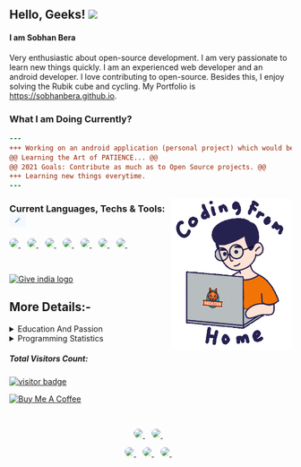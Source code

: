 ## Hello, Geeks! <img src="https://media.giphy.com/media/hvRJCLFzcasrR4ia7z/giphy.gif" width="25px">

#### I am Sobhan Bera
Very enthusiastic about open-source development. I am very passionate to learn new things quickly. I am an experienced web developer and an android developer. I love contributing to open-source. Besides this, I enjoy solving the Rubik cube and cycling. My Portfolio is <a href="https://sobhanbera.vercel.app/">
https://sobhanbera.github.io</a>.

<!-- **https://sobhanbera.github.io** -->


<!--   <p>
    <a href="https://sobhanbera.github.io/portfolio" style="color:#40404ef;">My Portfolio Website - At Github Pages</a>
  </p> -->
<!--   <p>
    <a href="https://sobhanbera.vercel.app/" style="color:#40404ef;">Portfolio Website</a>
  </p> -->

<!--   <a href="https://github.com/sobhanbera">
    <img src="https://visitor-badge.glitch.me/badge?page_id=sobhanbera.sobhanbera" alt="visitor badge" height="25px" />
  </a> -->
 
<!-- ![visitors](https://visitor-badge.glitch.me/badge?page_id=sobhanbera.socbyte) -->

<!-- <a href="https://www.buymeacoffee.com/sobhanbera" target="_blank"><img src="https://img.shields.io/badge/-Buy%20Me%20A%20Book-0f60b6?style=for-the-badge&logo=learn&logoColor=000000" alt="Buy Me A Book" width="150" ></a> -->

<!-- <img align="right" src="https://github.com/SobhanBera/SobhanBera/blob/master/open_source_contribution.gif" width="" height="180" /> -->
<!-- <img align="right" src="https://raw.githubusercontent.com/sobhanbera/sobhanbera/master/0%2B0%3D%E2%88%9E_sobhanbera.png" width="180" /> -->

### What I am Doing Currently?
```diff
---
+++ Working on an android application (personal project) which would be publish on January - March at Google Play Store.
@@ Learning the Art of PATIENCE... @@
@@ 2021 Goals: Contribute as much as to Open Source projects. @@
+++ Learning new things everytime.
---
```

<!-- width="360px" height="270px" -->
<img align="right" src="https://github.com/sobhanbera/sobhanbera/blob/master/coding_transparent.gif" height="270px">

### Current Languages, Techs & Tools: <img src="https://github.com/SobhanBera/SobhanBera/blob/master/tools.gif" width="30px">

<p align="left">
    <a href="https://www.javascript.com">
        <img style="border-radius:25px" src="https://img.shields.io/badge/-Javascript-fdc500?style=for-the-badge&logo=Javascript&logoColor=000000" />        
    </a>&nbsp;&nbsp;
    <a href="https://nextjs.org">
        <img style="border-radius:25px" src="https://img.shields.io/badge/-next-E7E7E7?style=for-the-badge&logo=react&logoColor=000000" />        
    </a>&nbsp;&nbsp;
    <a href="https://reactnative.dev">
        <img style="border-radius:25px" src="https://img.shields.io/badge/-react%20native-61DBFB?style=for-the-badge&logo=react&logoColor=000000" />        
    </a>&nbsp;&nbsp;
    <a href="https://www.mysql.com">
        <img style="border-radius:25px" src="https://img.shields.io/badge/-SQL-F29111?style=for-the-badge&logo=mysql&logoColor=ffffff" />        
    </a>&nbsp;&nbsp;
    <a href="https://github.com/neovim/neovim/releases/tag/v0.4.4">
        <img style="border-radius:25px" src="https://img.shields.io/badge/-vim-00a839?style=for-the-badge&logo=vim&logoColor=ffffff" />        
    </a>&nbsp;&nbsp;
    <a href="https://code.visualstudio.com/#alt-downloads">
        <img style="border-radius:25px" src="https://img.shields.io/badge/-vscode-097CDB?style=for-the-badge&logo=vscode&logoColor=ffffff" />        
    </a>&nbsp;&nbsp;
    <a href="https://www.arcolinux.info/choose-your-project">
        <img style="border-radius:25px" src="https://img.shields.io/badge/-linux-0040ad?style=for-the-badge&logo=linux&logoColor=ffffff" />        
    </a>&nbsp;&nbsp;
</p>

</br>
<p>
    <a href="https://indiafightscorona.giveindia.org">
    <img src="https://d2wvdrxmr8p0wf.cloudfront.net/static/giveindia.svg" alt="Give india logo" width="180" />
</a>

## More Details:-
    
<details>
    <summary>Education And Passion</summary>
<!--     <img src="https://github.com/SobhanBera/SobhanBera/blob/master/loading.gif" width="25px"> -->

### Education

-   **Holy Home English High School Balaghat M.P.**\
    📆 2010 - 2018
-   **Balaghat English Higher Secondary School Balaghat M.P.**\
    📆 2018 - 2020
-   **GH Raisoni College Of Engineering Nagpur Maharastra.**\
    📆 2020 - Moment
-   Graduation Completes On\
    📆 2025

### Passion

-   Coding and Programming\
    📆 2018 - Life Time
-   **Self Taught** Frontend Android Developer (Android Studio - Intermediate).\
    📆 2018 - Moment
-   **Self Taught** Native App Developer (React Native - Experienced).\
    📆 2019 - Moment
-   **Self Taught** Frontend Web Developer (Experienced).\
    📆 2019 - Moment
-   Competitive Programming\
    📆 2019 - Moment
-   **Open Source Contribution.**\
    📆 2019 - Life Time

</details>

<details>
  <summary>Programming Statistics</summary>

  <p>
    <a href="https://github.com/sobhanbera">
      <img src="https://github-readme-stats.vercel.app/api/wakatime?username=sobhanbera&layout=compact&theme=dark" width="400">
    </a>
  </p>
  
  <p>
    <a href="https://github.com/sobhanbera">
      <img src="https://activity-graph.herokuapp.com/graph?username=sobhanbera&theme=xcode&custom_title=Activity%20Graph&hide_border=true" width="400">
    </a>
  </p>
  
  <p>
    <a href="https://github.com/sobhanbera">
      <img src="https://github-readme-stats.vercel.app/api?username=sobhanbera&show_icons=true&count_private=true&theme=dark" width="400">
    </a>
  </P>
  
  <p>
    <a href="https://github.com/sobhanbera">
      <img src="https://github-readme-streak-stats.herokuapp.com/?user=sobhanbera&theme=dark" width="400">
    </a>
  </P>
  
  <p>
    <a href="https://github.com/sobhanbera">
      <img src="https://github-readme-stats.vercel.app/api/top-langs/?username=sobhanbera&layout=compact&langs_count=10&theme=dark" width="400">
    </a>
  </p>  
  <p>
<!--     <img src="https://github-readme-stats.vercel.app/api/wakatime?username=sobhanbera?layout=compact" width="350"> -->
  </p>
<!--   TROPHY  <img src="https://github-profile-trophy.vercel.app/?username=SobhanBera&theme=gruvbox&column=3&margin-w=15&margin-h=15"/> -->
<!-- </details> -->
</details>

##### Total Visitors Count:

<a href="https://github.com/sobhanbera">
  <img src="https://profile-counter.glitch.me/sobhanbera/count.svg" alt="visitor badge" height="28px" />
</a>

<a href="https://www.buymeacoffee.com/sobhanbera" target="_blank"><img src="https://cdn.buymeacoffee.com/buttons/v2/default-blue.png" alt="Buy Me A Coffee" width="150" ></a>

</br>
<p align='center'>
  <a href="https://www.linkedin.com/in/sobhanbera/">
    <img style="border-radius:25px" src="https://img.shields.io/badge/linkedin-%230077B5.svg?&style=for-the-badge&logo=linkedin&logoColor=white" />
  </a>&nbsp;&nbsp;
  <a href="https://www.instagram.com/sobhanbera_/">
    <img  style="border-radius:25px"src="https://img.shields.io/badge/instagram-%23E4405F.svg?&style=for-the-badge&logo=instagram&logoColor=white" />        
  </a>&nbsp;&nbsp;
</p>

<p align='center'>
  <a href="https://www.facebook.com/sobhan.b.90/">
    <img style="border-radius:25px" src="https://img.shields.io/badge/sobhanbera-%233b5998.svg?&style=for-the-badge&logo=facebook&logoColor=white" />
  </a>&nbsp;&nbsp;
  <a href="https://twitter.com/BeraSobhan">
    <img style="border-radius:25px" src="https://img.shields.io/badge/twitter-%2300acee.svg?&style=for-the-badge&logo=twitter&logoColor=white" />        
  </a>&nbsp;&nbsp;
  <a href="mailto:sobhanbera258@gmail.com">
    <img style="border-radius:25px" src="https://img.shields.io/badge/-sobhanbera258-c14438?style=for-the-badge&logo=Gmail&logoColor=white&link=mailto:sobhanbera258@gmail.com" />
  </a>&nbsp;&nbsp;
</p>

[linkedin]: https://www.linkedin.com/in/sobhanbera/
[twitter]: https://twitter.com/BeraSobhan
[instagram]: https://www.instagram.com/sobhanbera_/
[facebook]: https://www.facebook.com/sobhan.b.90/
[vim]: https://www.vim.org/download.php
[atom]: https://atom.io/
[sublime]: https://www.sublimetext.com/
[android]: https://developer.android.com/studio/
[vsc]: https://code.visualstudio.com/
[git]: https://git-scm.com/downloads
